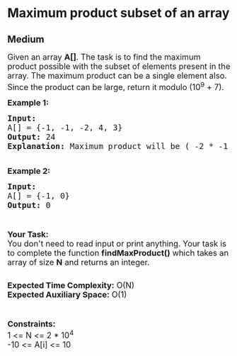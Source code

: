 # Maximum product subset of an array
## Medium 
<div class="problem-statement">
                <p></p><p><span style="font-size:18px">Given an array <strong>A[]</strong>. The task&nbsp;is to find the maximum product possible with the subset of elements present in the array. The maximum product can be a single element also.<br>
Since the product can be large, return it modulo&nbsp;(10<sup>9</sup>&nbsp;+ 7).</span></p>

<p><span style="font-size:18px"><strong>Example 1:</strong></span></p>

<pre style="position: relative;"><span style="font-size:18px"><strong>Input:</strong>
A[] = {-1, -1, -2, 4, 3}
<strong>Output: </strong>24
<strong>Explanation:</strong> Maximum product will be ( -2 * -1 * 4 * 3 ) = 24

</span><div class="open_grepper_editor" title="Edit &amp; Save To Grepper"></div></pre>

<p><span style="font-size:18px"><strong>Example 2:</strong></span></p>

<pre style="position: relative;"><span style="font-size:18px"><strong>Input:</strong>
A[] = {-1, 0}
<strong>Output: </strong>0
</span><div class="open_grepper_editor" title="Edit &amp; Save To Grepper"></div></pre>

<p>&nbsp;</p>

<p><span style="font-size:18px"><strong>Your Task:&nbsp;&nbsp;</strong><br>
You don't need to read input or print anything. Your task is to complete the function <strong>findMaxProduct</strong><strong>()</strong>&nbsp;which takes an array of size <strong>N</strong>&nbsp;and returns an integer.</span><br>
&nbsp;</p>

<p><span style="font-size:18px"><strong>Expected Time Complexity:</strong> O(N)<br>
<strong>Expected Auxiliary Space:</strong> O(1)</span></p>

<p>&nbsp;</p>

<p><span style="font-size:18px"><strong>Constraints:</strong><br>
1 &lt;= N &lt;= 2 * 10<sup>4</sup><br>
-10&nbsp;&lt;= A[i] &lt;= 10</span></p>
 <p></p>
            </div>